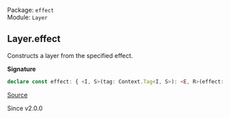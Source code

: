 Package: `effect`<br />
Module: `Layer`<br />

## Layer.effect

Constructs a layer from the specified effect.

**Signature**

```ts
declare const effect: { <I, S>(tag: Context.Tag<I, S>): <E, R>(effect: Effect.Effect<Types.NoInfer<S>, E, R>) => Layer<I, E, R>; <I, S, E, R>(tag: Context.Tag<I, S>, effect: Effect.Effect<Types.NoInfer<S>, E, R>): Layer<I, E, R>; }
```

[Source](https://github.com/Effect-TS/effect/tree/main/packages/effect/src/Layer.ts#L289)

Since v2.0.0